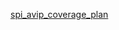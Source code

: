 [spi_avip_coverage_plan](https://docs.google.com/spreadsheets/d/e/2PACX-1vRblctBMFlG15kCgTbiNuKQ1Cyd3AdJ2_2v8eoMxQ715MNMiu0vV_yZiJfh_f13zMqC2nxBuLLQNTcZ/pubhtml)